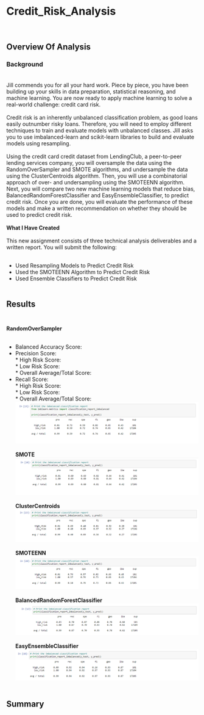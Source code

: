 # Credit_Risk_Analysis<br><br>

## Overview Of Analysis<br>

### Background<br><br>
Jill commends you for all your hard work. Piece by piece, you have been building up your skills in data preparation, statistical reasoning, and machine learning. You are now ready to apply machine learning to solve a real-world challenge: credit card risk.<br><br>
Credit risk is an inherently unbalanced classification problem, as good loans easily outnumber risky loans. Therefore, you will need to employ different techniques to train and evaluate models with unbalanced classes. Jill asks you to use imbalanced-learn and scikit-learn libraries to build and evaluate models using resampling.<br><br>
Using the credit card credit dataset from LendingClub, a peer-to-peer lending services company, you will oversample the data using the RandomOverSampler and SMOTE algorithms, and undersample the data using the ClusterCentroids algorithm. Then, you will use a combinatorial approach of over- and undersampling using the SMOTEENN algorithm. Next, you will compare two new machine learning models that reduce bias, BalancedRandomForestClassifier and EasyEnsembleClassifier, to predict credit risk. Once you are done, you will evaluate the performance of these models and make a written recommendation on whether they should be used to predict credit risk.<br><br>
**What I Have Created**<br><br>
This new assignment consists of three technical analysis deliverables and a written report. You will submit the following:<br><br>
* Used Resampling Models to Predict Credit Risk<br>
* Used the SMOTEENN Algorithm to Predict Credit Risk<br>
* Used Ensemble Classifiers to Predict Credit Risk<br><br>

## Results<br><br>
**RandomOverSampler**<br><br>
* Balanced Accuracy Score:<br>
* Precision Score:<br>
      * High Risk Score:<br>
      * Low Risk Score:<br>
      * Overall Average/Total Score:<br>
* Recall Score:<br>
      * High Risk Score:<br>
      * Low Risk Score:<br>
      * Overall Average/Total Score:<br>
![Random_Over_Sampler](Resources/Random_Over_Sampler.png)<br><br>
**SMOTE**<br>
![SMOTE](Resources/SMOTE.png)<br><br>
**ClusterCentroids**<br>
![Cluster_Centroids](Resources/Cluster_Centroids.png)<br><br>
**SMOTEENN**<br>
![SMOTEENN](Resources/SMOTEENN.png)<br><br>
**BalancedRandomForestClassifier**<br>
![Balanced_Random_Forest_Classifier](Resources/Balanced_Random_Forest_Classifier.png)<br><br>
**EasyEnsembleClassifier**<br>
![Easy_Ensemble_Classifier](Resources/Easy_Ensemble_Classifier.png)<br><br>

## Summary<br><br>
